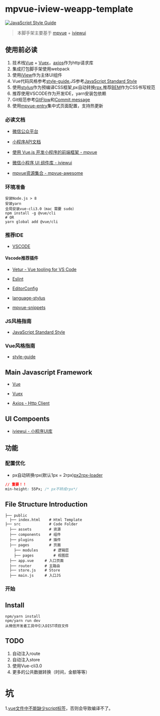 # mpvue-iview-weapp-template
[![JavaScript Style Guide](https://img.shields.io/badge/code_style-standard-brightgreen.svg)](https://standardjs.com)
>  本脚手架主要基于 [mpvue](http://mpvue.com/) + [iviewui](https://weapp.iviewui.com/?from=iview)

## 使用前必读
1. 技术栈[Vue](http://cn.vuejs.org/guide/) + [Vuex](http://vuex.vuejs.org/zh-cn/index.html)，[axios](https://github.com/mzabriskie/axios)作为http请求库
2. 集成打包脚手架使用webpack
3. 使用[iView](https://weapp.iviewui.com/)作为主体UI组件
4. Vue代码风格参考[style-guide](https://vuefe.cn/v2/style-guide/),JS参考[JavaScript Standard Style](https://standardjs.com/rules-zhcn.html)
5. 使用[stylus](https://www.zhangxinxu.com/jq/stylus/)作为预编译CSS框架,px自动转换[rpx](https://developers.weixin.qq.com/miniprogram/dev/framework/view/wxss.html),推荐[BEM](https://www.w3cplus.com/css/bem-definitions.html)作为CSS书写规范
6. 推荐使用VSCODE作为开发IDE，yarn安装包依赖
7. Git规范参考[GitFlow](https://www.cnblogs.com/lcngu/p/5770288.html)和[Commit message](http://www.ruanyifeng.com/blog/2016/01/commit_message_change_log.html)
8. 使用[mpvue-entry](https://github.com/F-loat/mpvue-entry)集中式页面配置，支持热更新

### 必读文档

- [微信公众平台](https://mweixin.qq.com/)

- [小程序API文档](https://developers.weixin.qq.com/miniprogram/introduction/index.html?t=201879)

- [使用 Vue.js 开发小程序的前端框架 - mpvue](http://mpvue.com/)

- [微信小程序 UI 组件库 - iviewui](https://weapp.iviewui.com/?from=iview)

- [mpvue资源集合 - mpvue-awesome](mpvue-awesome)
### 环境准备
```
安装Node.js > 8
安装yarn
全局安装vue-cli3.0（mac 需要 sudo）
npm install -g @vue/cli
# OR
yarn global add @vue/cli
```

### 推荐IDE

- [VSCODE](https://code.visualstudio.com/)

#### Vscode推荐插件

- [Vetur - Vue tooling for VS Code](https://vuejs.github.io/vetur/)

- [Eslint](https://marketplace.visualstudio.com/items?itemName=dbaeumer.vscode-eslint)

- [EditorConfig](https://marketplace.visualstudio.com/items?itemName=EditorConfig.EditorConfig)

- [language-stylus](https://marketplace.visualstudio.com/items?itemName=sysoev.language-stylus)

- [mpvue-snippets](https://marketplace.visualstudio.com/items?itemName=banxi.mpvue-snippets)

### JS风格指南

- [JavaScript Standard Style](https://standardjs.com/rules-zhcn.html)

### Vue风格指南

- [style-guide](https://youzan.github.io/vant/#/zh-CN/style-guide)

## Main Javascript Framework

-	[Vue](http://cn.vuejs.org/guide/)

-	[Vuex](http://vuex.vuejs.org/zh-cn/index.html)

-	[Axios - Http Client](https://github.com/mzabriskie/axios)

## UI Compoents

-	[iviewui - 小程序UI库](https://weapp.iviewui.com/components/page)

## 功能

### 配置优化

- px自动转换rpx(默认1px = 2rpx)[px2rpx-loader](https://github.com/cuth/postcss-pxtorem)
``` css
// 重要！！
min-height: 55Px; /* px不转成rpx*/
```

## File Structure Introduction

```
├── public
  ├── index.html    # Html Template
├── src             # Code Folder
  ├── assets        # 资源
  ├── components    # 组件
  ├── plugins       # 插件
  ├── pages         # 页面
    ├── modules       # 逻辑层
    ├── pages         # 视图层
  ├── app.vue     # 入口页面
  ├── router      # 主路由
  ├── store.js    # Store
  ├── main.js     # 入口JS
```

### 开始

## Install
```
npm/yarn install
npm/yarn run dev
从微信开发者工具中引入DIST项目文件
```

## TODO
1. 自动注入route
2. 自动注入store
3. 使用Vue-cli3.0
4. 更多的公共数据转换（时间，金额等等）

# 坑
1.[vue文件中不能缺少script标签](https://github.com/Meituan-Dianping/mpvue/issues/562)，否则会导致编译不了。
